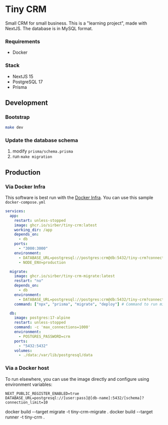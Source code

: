 # Tiny CRM

Small CRM for small business. This is a "learning project",
made with NextJS. The database is in MySQL format.

### Requirements

- Docker

### Stack

- NextJS 15
- PostgreSQL 17
- Prisma

## Development

### Bootstrap

```bash
make dev
```

### Update the database schema

1. modify `prisma/schema.prisma`
2. run `make migration`

## Production

### Via Docker Infra

This software is best run with the [Docker Infra](https://github.com/sirber/infra).
You can use this sample `docker-compose.yml`

```yaml
services:
  app:
    restart: unless-stopped
    image: ghcr.io/sirber/tiny-crm:latest
    working_dir: /app
    depends_on:
      - db
    ports:
      - "3000:3000"
    environment:
      - DATABASE_URL=postgresql://postgres:crm@db:5432/tiny-crm?connection_limit=10
      - NODE_ENV=production

  migrate:
    image: ghcr.io/sirber/tiny-crm-migrate:latest
    restart: "no"
    depends_on:
      - db
    environment:
      - DATABASE_URL=postgresql://postgres:crm@db:5432/tiny-crm?connection_limit=10
    command: ["npx", "prisma", "migrate", "deploy"] # Command to run migrations

  db:
    image: postgres:17-alpine
    restart: unless-stopped
    command: -c 'max_connections=1000'
    environment:
      - POSTGRES_PASSWORD=crm
    ports:
      - "5432:5432"
    volumes:
      - ./data:/var/lib/postgresql/data
```

### Via a Docker host

To run elsewhere, you can use the image directly and configure using environment variables:

```
NEXT_PUBLIC_REGISTER_ENABLED=true
DATABASE_URL=postgresql://[user:pass]@[db-name]:5432/[schema]?connection_limit=10
```

docker build --target migrate -t tiny-crm-migrate .
docker build --target runner -t tiny-crm .
